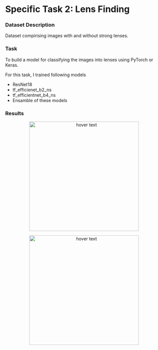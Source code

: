 # Specific Task 2: Lens Finding

### Dataset Description
Dataset compirising images with and without strong lenses.

### Task
To build a model for classifying the images into lenses using PyTorch or Keras.

For this task, I trained following models
- ResNet18
- tf_efficienet_b2_ns
- tf_efficientnet_b4_ns
- Ensamble of these models

### Results

<p align="center">
  <img src="https://user-images.githubusercontent.com/78193865/228514189-d1ba8f84-51ea-4dc0-8855-e4b9baa9c53f.png" width="350" title="hover text">
</p>

<p align="center">
  <img src="https://user-images.githubusercontent.com/78193865/228514245-512e566f-89d0-49ba-86aa-f70298b2f3e2.png" width="350" title="hover text">
</p>
